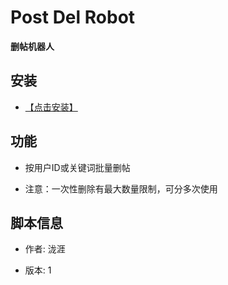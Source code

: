 # Post Del Robot

**删帖机器人**

## 安装
* [【点击安装】](https://github.com/FirefoxBar/userscript/raw/master/Post_Del_Robot/PostDelRobot.user.js)

## 功能

* 按用户ID或关键词批量删帖

* 注意：一次性删除有最大数量限制，可分多次使用



## 脚本信息

* 作者: 泷涯

* 版本: 1
